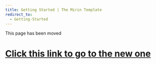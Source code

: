 ```yaml
---
title: Getting Started | The Mirin Template
redirect_to: 
  - Getting-Started
---
```


This page has been moved
# [Click this link to go to the new one](/Getting-Started)
